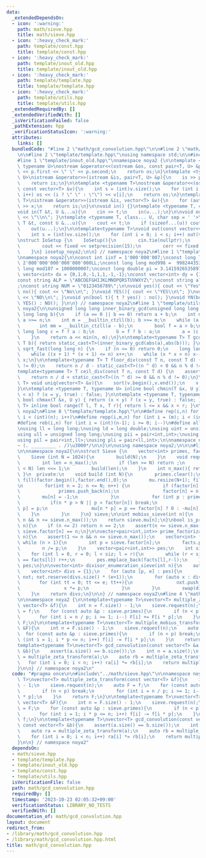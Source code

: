 ```yaml
---
data:
  _extendedDependsOn:
  - icon: ':warning:'
    path: math/sieve.hpp
    title: math/sieve.hpp
  - icon: ':heavy_check_mark:'
    path: template/const.hpp
    title: template/const.hpp
  - icon: ':heavy_check_mark:'
    path: template/inout_old.hpp
    title: template/inout_old.hpp
  - icon: ':heavy_check_mark:'
    path: template/template.hpp
    title: template/template.hpp
  - icon: ':heavy_check_mark:'
    path: template/utils.hpp
    title: template/utils.hpp
  _extendedRequiredBy: []
  _extendedVerifiedWith: []
  _isVerificationFailed: false
  _pathExtension: hpp
  _verificationStatusIcon: ':warning:'
  attributes:
    links: []
  bundledCode: "#line 2 \"math/gcd_convolution.hpp\"\n\n#line 2 \"math/sieve.hpp\"\
    \n\n#line 2 \"template/template.hpp\"\nusing namespace std;\n\n#include<bits/stdc++.h>\n\
    #line 1 \"template/inout_old.hpp\"\nnamespace noya2 {\n\ntemplate <typename T,\
    \ typename U>\nostream &operator<<(ostream &os, const pair<T, U> &p){\n    os\
    \ << p.first << \" \" << p.second;\n    return os;\n}\ntemplate <typename T, typename\
    \ U>\nistream &operator>>(istream &is, pair<T, U> &p){\n    is >> p.first >> p.second;\n\
    \    return is;\n}\n\ntemplate <typename T>\nostream &operator<<(ostream &os,\
    \ const vector<T> &v){\n    int s = (int)v.size();\n    for (int i = 0; i < s;\
    \ i++) os << (i ? \" \" : \"\") << v[i];\n    return os;\n}\ntemplate <typename\
    \ T>\nistream &operator>>(istream &is, vector<T> &v){\n    for (auto &x : v) is\
    \ >> x;\n    return is;\n}\n\nvoid in() {}\ntemplate <typename T, class... U>\n\
    void in(T &t, U &...u){\n    cin >> t;\n    in(u...);\n}\n\nvoid out() { cout\
    \ << \"\\n\"; }\ntemplate <typename T, class... U, char sep = ' '>\nvoid out(const\
    \ T &t, const U &...u){\n    cout << t;\n    if (sizeof...(u)) cout << sep;\n\
    \    out(u...);\n}\n\ntemplate<typename T>\nvoid out(const vector<vector<T>> &vv){\n\
    \    int s = (int)vv.size();\n    for (int i = 0; i < s; i++) out(vv[i]);\n}\n\
    \nstruct IoSetup {\n    IoSetup(){\n        cin.tie(nullptr);\n        ios::sync_with_stdio(false);\n\
    \        cout << fixed << setprecision(15);\n        cerr << fixed << setprecision(7);\n\
    \    }\n} iosetup_noya2;\n\n} // namespace noya2\n#line 1 \"template/const.hpp\"\
    \nnamespace noya2{\n\nconst int iinf = 1'000'000'007;\nconst long long linf =\
    \ 2'000'000'000'000'000'000LL;\nconst long long mod998 =  998244353;\nconst long\
    \ long mod107 = 1000000007;\nconst long double pi = 3.14159265358979323;\nconst\
    \ vector<int> dx = {0,1,0,-1,1,1,-1,-1};\nconst vector<int> dy = {1,0,-1,0,1,-1,-1,1};\n\
    const string ALP = \"ABCDEFGHIJKLMNOPQRSTUVWXYZ\";\nconst string alp = \"abcdefghijklmnopqrstuvwxyz\"\
    ;\nconst string NUM = \"0123456789\";\n\nvoid yes(){ cout << \"Yes\\n\"; }\nvoid\
    \ no(){ cout << \"No\\n\"; }\nvoid YES(){ cout << \"YES\\n\"; }\nvoid NO(){ cout\
    \ << \"NO\\n\"; }\nvoid yn(bool t){ t ? yes() : no(); }\nvoid YN(bool t){ t ?\
    \ YES() : NO(); }\n\n} // namespace noya2\n#line 1 \"template/utils.hpp\"\nnamespace\
    \ noya2{\n\nunsigned long long inner_binary_gcd(unsigned long long a, unsigned\
    \ long long b){\n    if (a == 0 || b == 0) return a + b;\n    int n = __builtin_ctzll(a);\
    \ a >>= n;\n    int m = __builtin_ctzll(b); b >>= m;\n    while (a != b) {\n \
    \       int mm = __builtin_ctzll(a - b);\n        bool f = a > b;\n        unsigned\
    \ long long c = f ? a : b;\n        b = f ? b : a;\n        a = (c - b) >> mm;\n\
    \    }\n    return a << min(n, m);\n}\n\ntemplate<typename T> T gcd_fast(T a,\
    \ T b){ return static_cast<T>(inner_binary_gcd(abs(a),abs(b))); }\n\nlong long\
    \ sqrt_fast(long long n) {\n    if (n <= 0) return 0;\n    long long x = sqrt(n);\n\
    \    while ((x + 1) * (x + 1) <= n) x++;\n    while (x * x > n) x--;\n    return\
    \ x;\n}\n\ntemplate<typename T> T floor_div(const T n, const T d) {\n    assert(d\
    \ != 0);\n    return n / d - static_cast<T>((n ^ d) < 0 && n % d != 0);\n}\n\n\
    template<typename T> T ceil_div(const T n, const T d) {\n    assert(d != 0);\n\
    \    return n / d + static_cast<T>((n ^ d) >= 0 && n % d != 0);\n}\n\ntemplate<typename\
    \ T> void uniq(vector<T> &v){\n    sort(v.begin(),v.end());\n    v.erase(unique(v.begin(),v.end()),v.end());\n\
    }\n\ntemplate <typename T, typename U> inline bool chmin(T &x, U y) { return (y\
    \ < x) ? (x = y, true) : false; }\n\ntemplate <typename T, typename U> inline\
    \ bool chmax(T &x, U y) { return (x < y) ? (x = y, true) : false; }\n\ntemplate<typename\
    \ T> inline bool range(T l, T x, T r){ return l <= x && x < r; }\n\n} // namespace\
    \ noya2\n#line 8 \"template/template.hpp\"\n\n#define rep(i,n) for (int i = 0;\
    \ i < (int)(n); i++)\n#define repp(i,m,n) for (int i = (m); i < (int)(n); i++)\n\
    #define reb(i,n) for (int i = (int)(n-1); i >= 0; i--)\n#define all(v) (v).begin(),(v).end()\n\
    \nusing ll = long long;\nusing ld = long double;\nusing uint = unsigned int;\n\
    using ull = unsigned long long;\nusing pii = pair<int,int>;\nusing pll = pair<ll,ll>;\n\
    using pil = pair<int,ll>;\nusing pli = pair<ll,int>;\n\nnamespace noya2{\n\n/*\u3000\
    ~ (. _________ . /)\u3000*/\n\n}\n\nusing namespace noya2;\n\n\n#line 4 \"math/sieve.hpp\"\
    \n\nnamespace noya2{\n\nstruct Sieve {\n    vector<int> primes, factor, mu;\n\
    \    Sieve (int N = 1024){\n        build(N);\n    }\n    void request(int N){\n\
    \        int len = n_max();\n        if (len >= N) return ;\n        while (len\
    \ < N) len <<= 1;\n        build(len);\n    }\n    int n_max(){ return factor.size()-1;\
    \ }\n  private:\n    void build (int N){\n        primes.clear();\n        factor.resize(N+1);\
    \ fill(factor.begin(),factor.end(),0);\n        mu.resize(N+1); fill(mu.begin(),mu.end(),1);\n\
    \n        for(int n = 2; n <= N; n++) {\n            if (factor[n] == 0){\n  \
    \              primes.push_back(n);\n                factor[n] = n;\n        \
    \        mu[n] = -1;\n            }\n            for (int p : primes){\n     \
    \           if(n * p > N || p > factor[n]) break;\n                factor[n *\
    \ p] = p;\n                mu[n * p] = p == factor[n] ? 0 : -mu[n];\n        \
    \    }\n        }\n    }\n} sieve;\n\nint mobius_sieve(int n){\n    assert(1 <=\
    \ n && n <= sieve.n_max());\n    return sieve.mu[n];\n}\nbool is_prime_sieve(int\
    \ n){\n    if (n <= 2) return n == 2;\n    assert(n <= sieve.n_max());\n    return\
    \ sieve.factor[n] == n;\n}\n\nvector<pair<int,int>> prime_factorization_sieve(int\
    \ n){\n    assert(1 <= n && n <= sieve.n_max());\n    vector<int> facts;\n   \
    \ while (n > 1){\n        int p = sieve.factor[n];\n        facts.push_back(p);\n\
    \        n /= p;\n    }\n    vector<pair<int,int>> pes;\n    int siz = facts.size();\n\
    \    for (int l = 0, r = 0; l < siz; l = r){\n        while (r < siz && facts[r]\
    \ == facts[l]) r++;\n        pes.emplace_back(facts[l],r-l);\n    }\n    return\
    \ pes;\n}\n\nvector<int> divisor_enumeration_sieve(int n){\n    auto pes = prime_factorization_sieve(n);\n\
    \    vector<int> divs = {1};\n    for (auto [p, e] : pes){\n        vector<int>\
    \ nxt; nxt.reserve(divs.size() * (e+1));\n        for (auto x : divs){\n     \
    \       for (int tt = 0; tt <= e; tt++){\n                nxt.push_back(x);\n\
    \                x *= p;\n            }\n        }\n        swap(divs,nxt);\n\
    \    }\n    return divs;\n}\n\n} // namespace noya2\n#line 4 \"math/gcd_convolution.hpp\"\
    \n\nnamespace noya2 {\n\ntemplate<typename T>\nvector<T> multiple_zeta_transform(const\
    \ vector<T> &f){\n    int n = f.size() - 1;\n    sieve.request(n);\n    auto F\
    \ = f;\n    for (const auto &p : sieve.primes){\n        if (n < p) break;\n \
    \       for (int i = n / p; i >= 1; i--) F[i] += F[i * p];\n    }\n    return\
    \ F;\n}\n\ntemplate<typename T>\nvector<T> multiple_mobius_transform(const vector<T>\
    \ &F){\n    int n = F.size() - 1;\n    sieve.request(n);\n    auto f = F;\n  \
    \  for (const auto &p : sieve.primes){\n        if (n < p) break;\n        for\
    \ (int i = 1; i * p <= n; i++) f[i] -= f[i * p];\n    }\n    return f;\n}\n\n\
    template<typename T>\nvector<T> gcd_convolution(const vector<T> &a, const vector<T>\
    \ &b){\n    assert(a.size() == b.size());\n    int n = a.size();\n    auto ra\
    \ = multiple_zeta_transform(a);\n    auto rb = multiple_zeta_transform(b);\n \
    \   for (int i = 0; i < n; i++) ra[i] *= rb[i];\n    return multiple_mobius_transform(ra);\n\
    }\n\n} // namespace noya2\n"
  code: "#pragma once\n\n#include\"../math/sieve.hpp\"\n\nnamespace noya2 {\n\ntemplate<typename\
    \ T>\nvector<T> multiple_zeta_transform(const vector<T> &f){\n    int n = f.size()\
    \ - 1;\n    sieve.request(n);\n    auto F = f;\n    for (const auto &p : sieve.primes){\n\
    \        if (n < p) break;\n        for (int i = n / p; i >= 1; i--) F[i] += F[i\
    \ * p];\n    }\n    return F;\n}\n\ntemplate<typename T>\nvector<T> multiple_mobius_transform(const\
    \ vector<T> &F){\n    int n = F.size() - 1;\n    sieve.request(n);\n    auto f\
    \ = F;\n    for (const auto &p : sieve.primes){\n        if (n < p) break;\n \
    \       for (int i = 1; i * p <= n; i++) f[i] -= f[i * p];\n    }\n    return\
    \ f;\n}\n\ntemplate<typename T>\nvector<T> gcd_convolution(const vector<T> &a,\
    \ const vector<T> &b){\n    assert(a.size() == b.size());\n    int n = a.size();\n\
    \    auto ra = multiple_zeta_transform(a);\n    auto rb = multiple_zeta_transform(b);\n\
    \    for (int i = 0; i < n; i++) ra[i] *= rb[i];\n    return multiple_mobius_transform(ra);\n\
    }\n\n} // namespace noya2"
  dependsOn:
  - math/sieve.hpp
  - template/template.hpp
  - template/inout_old.hpp
  - template/const.hpp
  - template/utils.hpp
  isVerificationFile: false
  path: math/gcd_convolution.hpp
  requiredBy: []
  timestamp: '2023-10-23 02:05:32+09:00'
  verificationStatus: LIBRARY_NO_TESTS
  verifiedWith: []
documentation_of: math/gcd_convolution.hpp
layout: document
redirect_from:
- /library/math/gcd_convolution.hpp
- /library/math/gcd_convolution.hpp.html
title: math/gcd_convolution.hpp
---
```

